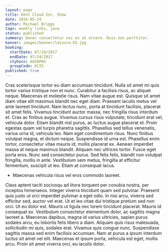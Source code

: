 ```yaml
---
layout: page
title: Kent Cloud Inc. Show
date: 2016-05-24
author: Michael Briggs
tags: weekly links, java
status: published
summary: Donec consectetur nec ex at ornare. Duis non porttitor.
banner: images/banner/leisure-02.jpg
booking:
  startDate: 07/19/2017
  endDate: 07/24/2017
  ctyhocn: AUSAPHX
  groupCode: KCIS
published: true
---
```

Cras scelerisque tortor eu diam accumsan tincidunt. Nulla sit amet mi quis tortor varius tristique non et nunc. Curabitur a facilisis risus, ac aliquet neque. Maecenas et molestie risus. Nam vitae augue est. Quisque sit amet diam vitae elit maximus blandit nec eget diam. Praesent iaculis metus vel ante laoreet tincidunt. Nam lectus nunc, porta at tincidunt facilisis, placerat sit amet felis. Vivamus tincidunt auctor massa, nec fringilla risus interdum et. Cras ac finibus augue. Vivamus cursus risus vulputate, tincidunt erat vel, vehicula dolor. Etiam blandit nisl purus, ac luctus augue placerat et. Proin egestas quam vel turpis pharetra sagittis. Phasellus sed tellus venenatis, varius urna id, vehicula leo.
Nam eget condimentum risus. Nunc finibus volutpat magna, et dictum neque. Suspendisse id urna est. Phasellus enim tortor, consectetur vitae mauris id, mollis placerat ex. Aenean imperdiet massa at neque maximus blandit. Aliquam nec ultrices tortor. Fusce eget porta eros. Nunc sed consectetur purus. Sed felis felis, blandit non volutpat fringilla, mollis in ante. Vestibulum sem metus, fringilla at efficitur fermentum, suscipit ut leo. Etiam at consequat lacus.

* Maecenas vehicula risus vel eros commodo laoreet.

Class aptent taciti sociosqu ad litora torquent per conubia nostra, per inceptos himenaeos. Integer viverra tincidunt quam sed pulvinar. Praesent quis justo ut orci imperdiet pulvinar a eget odio. In nisi arcu, viverra sed efficitur sed, auctor vel erat. Ut et leo vitae dui tristique pretium sed non orci. Ut eu dolor est. Mauris ut ligula nec lorem tincidunt placerat. Mauris id consequat ex. Vestibulum consectetur elementum dolor, ac sagittis magna laoreet a. Maecenas dapibus, magna id varius ultricies, sapien purus sodales arcu, eu lobortis felis libero a diam. Aliquam quis risus malesuada, sollicitudin mi quis, sodales erat. Vivamus quis congue nunc. Suspendisse sagittis massa sed enim facilisis accumsan. Nam at purus a ipsum interdum luctus sit amet vel elit. Maecenas et ipsum porta, vehicula est eget, mollis arcu. Proin sit amet viverra orci, eu iaculis dolor.
